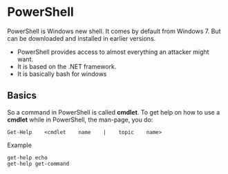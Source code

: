 # PowerShell

PowerShell is Windows new shell. It comes by default from Windows 7. But can be downloaded and installed in earlier versions.

* PowerShell provides access to almost everything an attacker might want.
* It is based on the .NET framework.
* It is basically bash for windows

## Basics <a id="basics"></a>

So a command in PowerShell is called **cmdlet**. To get help on how to use a **cmdlet** while in PowerShell, the man-page, you do:

```text
Get-Help    <cmdlet    name    |    topic    name>
```

Example

```text
get-help echo
get-help get-command
```

